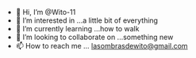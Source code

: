 - 👋 Hi, I’m @Wito-11
- 👀 I’m interested in ...a little bit of everything
- 🌱 I’m currently learning ...how to walk
- 💞️ I’m looking to collaborate on ...something new
- 📫 How to reach me ... lasombrasdewito@gmail.com

<!---
Wito-11/Wito-11 is a ✨ special ✨ repository because its `README.md` (this file) appears on your GitHub profile.
You can click the Preview link to take a look at your changes.
--->
